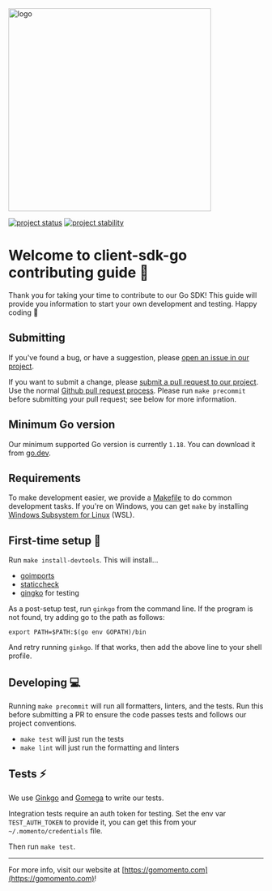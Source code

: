 <img src="https://docs.momentohq.com/img/momento-logo-forest.svg" alt="logo" width="400"/>

[![project status](https://momentohq.github.io/standards-and-practices/badges/project-status-official.svg)](https://github.com/momentohq/standards-and-practices/blob/main/docs/momento-on-github.md)
[![project stability](https://momentohq.github.io/standards-and-practices/badges/project-stability-stable.svg)](https://github.com/momentohq/standards-and-practices/blob/main/docs/momento-on-github.md)


# Welcome to client-sdk-go contributing guide :wave:

Thank you for taking your time to contribute to our Go SDK!
This guide will provide you information to start your own development and testing.
Happy coding :dancer:

## Submitting

If you've found a bug, or have a suggestion, please [open an issue in our project](https://github.com/momentohq/client-sdk-go/issues).

If you want to submit a change, please [submit a pull request to our project](https://github.com/momentohq/client-sdk-go/pulls). Use the normal [Github pull request process](https://docs.github.com/en/pull-requests). Please run `make precommit` before submitting your pull request; see below for more information.

## Minimum Go version

Our minimum supported Go version is currently `1.18`. You can download it from [go.dev](https://go.dev/).

## Requirements

To make development easier, we provide a [Makefile](https://golangdocs.com/makefiles-golang) to do common development tasks. If you're on Windows, you can get `make` by installing [Windows Subsystem for Linux](https://learn.microsoft.com/en-us/windows/wsl/) (WSL).

## First-time setup :wrench:

Run `make install-devtools`. This will install...

- [goimports](https://pkg.go.dev/golang.org/x/tools/cmd/goimports)
- [staticcheck](https://staticcheck.io/)
- [gingko](https://onsi.github.io/ginkgo/) for testing

As a post-setup test, run `ginkgo` from the command line. If the program is not found, try adding go to the path as follows:

`export PATH=$PATH:$(go env GOPATH)/bin`

And retry running `ginkgo`. If that works, then add the above line to your shell profile.

## Developing :computer:

Running `make precommit` will run all formatters, linters, and the tests. Run this before submitting a PR to ensure the code passes tests and follows our project conventions.

- `make test` will just run the tests
- `make lint` will just run the formatting and linters

## Tests :zap:

We use [Ginkgo](https://onsi.github.io/ginkgo/) and [Gomega](https://onsi.github.io/gomega/) to write our tests.

Integration tests require an auth token for testing. Set the env var `TEST_AUTH_TOKEN` to provide it, you can get this from your `~/.momento/credentials` file.

Then run `make test`.

----------------------------------------------------------------------------------------
For more info, visit our website at [https://gomomento.com](https://gomomento.com)!
